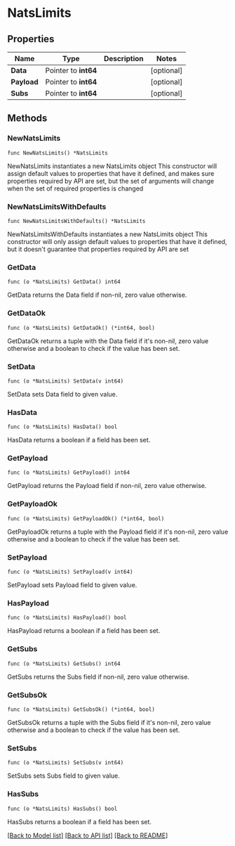# NatsLimits

## Properties

Name | Type | Description | Notes
------------ | ------------- | ------------- | -------------
**Data** | Pointer to **int64** |  | [optional] 
**Payload** | Pointer to **int64** |  | [optional] 
**Subs** | Pointer to **int64** |  | [optional] 

## Methods

### NewNatsLimits

`func NewNatsLimits() *NatsLimits`

NewNatsLimits instantiates a new NatsLimits object
This constructor will assign default values to properties that have it defined,
and makes sure properties required by API are set, but the set of arguments
will change when the set of required properties is changed

### NewNatsLimitsWithDefaults

`func NewNatsLimitsWithDefaults() *NatsLimits`

NewNatsLimitsWithDefaults instantiates a new NatsLimits object
This constructor will only assign default values to properties that have it defined,
but it doesn't guarantee that properties required by API are set

### GetData

`func (o *NatsLimits) GetData() int64`

GetData returns the Data field if non-nil, zero value otherwise.

### GetDataOk

`func (o *NatsLimits) GetDataOk() (*int64, bool)`

GetDataOk returns a tuple with the Data field if it's non-nil, zero value otherwise
and a boolean to check if the value has been set.

### SetData

`func (o *NatsLimits) SetData(v int64)`

SetData sets Data field to given value.

### HasData

`func (o *NatsLimits) HasData() bool`

HasData returns a boolean if a field has been set.

### GetPayload

`func (o *NatsLimits) GetPayload() int64`

GetPayload returns the Payload field if non-nil, zero value otherwise.

### GetPayloadOk

`func (o *NatsLimits) GetPayloadOk() (*int64, bool)`

GetPayloadOk returns a tuple with the Payload field if it's non-nil, zero value otherwise
and a boolean to check if the value has been set.

### SetPayload

`func (o *NatsLimits) SetPayload(v int64)`

SetPayload sets Payload field to given value.

### HasPayload

`func (o *NatsLimits) HasPayload() bool`

HasPayload returns a boolean if a field has been set.

### GetSubs

`func (o *NatsLimits) GetSubs() int64`

GetSubs returns the Subs field if non-nil, zero value otherwise.

### GetSubsOk

`func (o *NatsLimits) GetSubsOk() (*int64, bool)`

GetSubsOk returns a tuple with the Subs field if it's non-nil, zero value otherwise
and a boolean to check if the value has been set.

### SetSubs

`func (o *NatsLimits) SetSubs(v int64)`

SetSubs sets Subs field to given value.

### HasSubs

`func (o *NatsLimits) HasSubs() bool`

HasSubs returns a boolean if a field has been set.


[[Back to Model list]](../README.md#documentation-for-models) [[Back to API list]](../README.md#documentation-for-api-endpoints) [[Back to README]](../README.md)


